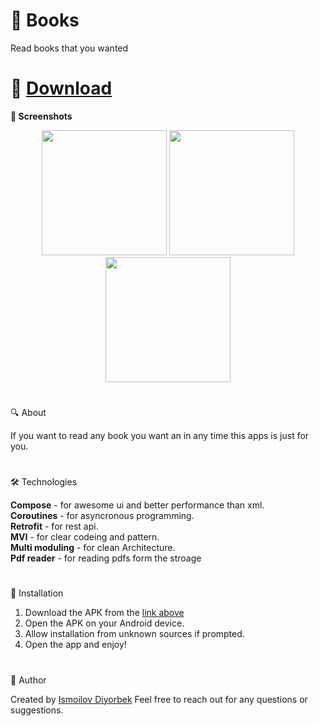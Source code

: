 # 🌟 Books
Read books that you wanted
#
# 📲 [Download](https://github.com/Theultimatecreator/Books/releases/download/v1.0/app-debug.apk)



**📸 Screenshots**                                                                         
<p align="center">
  <img src="https://github.com/user-attachments/assets/7df41b0e-393c-4ba8-a1b9-e6764c9fb2b7" width="200">
  <img src="https://github.com/user-attachments/assets/a6f4872a-5b7c-43ac-a5b2-a597c62f8070" width="200">
  <img src="https://github.com/user-attachments/assets/4e6d302b-a2b1-4b5c-8fb8-4f5e39b9ec6b" width="200">
</p>

#

🔍 About               

If you want to read any book you want an in any time this apps is just for you.

#

🛠️ Technologies   

**Compose** - for awesome ui and better performance than xml.                                               
**Coroutines** - for asyncronous programming.                                                
**Retrofit** - for rest api.                                                      
**MVI** - for clear codeing and pattern.                                                                                               
**Multi moduling** - for clean Architecture.  
**Pdf reader** - for reading pdfs form the stroage

#

💾 Installation

1. Download the APK from the [link above](https://github.com/Theultimatecreator/Books/releases/download/v1.0/app-debug.apk)
2. Open the APK on your Android device.                                                                  
3. Allow installation from unknown sources if prompted.                                          
4. Open the app and enjoy!                                                                          

#

👤 Author

Created by [Ismoilov Diyorbek](https://t.me/MrGladiator)
Feel free to reach out for any questions or suggestions.

